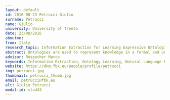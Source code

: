 ```yaml
---
layout: default 
id: 2016-08-23-Petrucci-Giulio
surname: Petrucci
name: Giulio
university: University of Trento
date: 23/08/2016
aboutme: 
from: Italy
research_topic: Information Extraction for Learning Expressive Ontologies
abstract: Ontologies are used to represent knowledge in a formal and unambiguous way, facilitating its reuse and sharing among people and computer systems. A large amount of knowledge is traditionally available in unstructured text sources and manually encoding their content into a formal representation is costly and time-consuming. Several methods have been proposed to support ontology engineers in the ontology building process, but they mostly turned out to be inadequate for building rich and expressive ontologies. In my research activities, I exploit the recent advances in Neural Networks research tailoring them to fit the ontology learning problem.
advisor: Rospocher Marco
keywords: Information Extraction, Ontology Learning, Natural Language Processing, Deep Learning
website: https://dkm.fbk.eu/people/profile/petrucci
img: petrucci.jpg
thumbnail: petrucci_thumb.jpg
email: petrucci@fbk.eu
alt: Giulio Petrucci
modal-id: stud43
---
```


